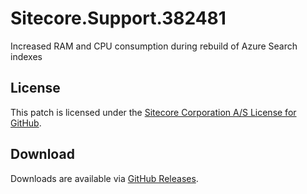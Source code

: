 # Sitecore.Support.382481
Increased RAM and CPU consumption during rebuild of Azure Search indexes

## License  
This patch is licensed under the [Sitecore Corporation A/S License for GitHub](https://github.com/sitecoresupport/Sitecore.Support.382481/blob/master/LICENSE).  

## Download  
Downloads are available via [GitHub Releases](https://github.com/sitecoresupport/Sitecore.Support.382481/releases).  
